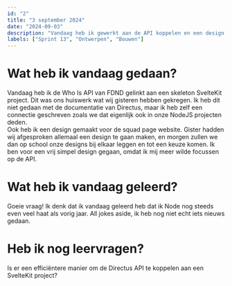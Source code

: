```yaml
---
id: "2"
title: "3 september 2024"
date: "2024-09-03"
description: "Vandaag heb ik gewerkt aan de API koppelen en een design gemaakt voor de squad page opdracht."
labels: ["Sprint 13", "Ontwerpen", "Bouwen"]
---
```


# Wat heb ik vandaag gedaan?

Vandaag heb ik de Who Is API van FDND gelinkt aan een skeleton SvelteKit project. Dit was ons huiswerk wat wij gisteren hebben gekregen. Ik heb dit niet gedaan met de documentatie van Directus, maar ik heb zelf een connectie geschreven zoals we dat eigenlijk ook in onze NodeJS projecten deden. <br>
Ook heb ik een design gemaakt voor de squad page website. Gister hadden wij afgesproken allemaal een design te gaan maken, en morgen zullen we dan op school onze designs bij elkaar leggen en tot een keuze komen. Ik ben voor een vrij simpel design gegaan, omdat ik mij meer wilde focussen op de API.

# Wat heb ik vandaag geleerd?

Goeie vraag! Ik denk dat ik vandaag geleerd heb dat ik Node nog steeds even veel haat als vorig jaar. All jokes aside, ik heb nog niet echt iets nieuws gedaan.

# Heb ik nog leervragen?

Is er een efficiëntere manier om de Directus API te koppelen aan een SvelteKit project?